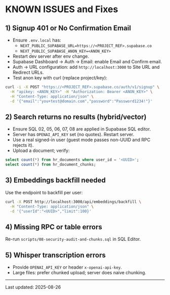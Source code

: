 # KNOWN ISSUES and Fixes

## 1) Signup 401 or No Confirmation Email
- Ensure `.env.local` has:
  - `NEXT_PUBLIC_SUPABASE_URL=https://<PROJECT_REF>.supabase.co`
  - `NEXT_PUBLIC_SUPABASE_ANON_KEY=<ANON_KEY>`
- Restart dev server after env change.
- Supabase Dashboard → Auth → Email: enable Email and Confirm email.
- Auth → URL configuration: add `http://localhost:3000` to Site URL and Redirect URLs.
- Test anon key with curl (replace project/key):
```bash
curl -i -X POST "https://<PROJECT_REF>.supabase.co/auth/v1/signup" \
  -H "apikey: <ANON_KEY>" -H "Authorization: Bearer <ANON_KEY>" \
  -H "Content-Type: application/json" \
  -d '{"email":"you+test@domain.com","password":"Password1234!"}'
```

## 2) Search returns no results (hybrid/vector)
- Ensure SQL 02, 05, 06, 07, 08 are applied in Supabase SQL editor.
- Server has `OPENAI_API_KEY` set (no quotes). Restart server.
- Use a real signed-in user (guest mode passes non-UUID and RPC rejects it).
- Upload a document; verify:
```sql
select count(*) from hr_documents where user_id = '<UUID>';
select count(*) from hr_document_chunks;
```

## 3) Embeddings backfill needed
Use the endpoint to backfill per user:
```bash
curl -X POST http://localhost:3000/api/embeddings/backfill \
  -H "Content-Type: application/json" \
  -d '{"userId":"<UUID>","limit":100}'
```

## 4) Missing RPC or table errors
Re-run `scripts/08-security-audit-and-chunks.sql` in SQL Editor.

## 5) Whisper transcription errors
- Provide `OPENAI_API_KEY` or header `x-openai-api-key`.
- Large files: prefer chunked upload; server does naive chunking.

---
Last updated: 2025-08-26
